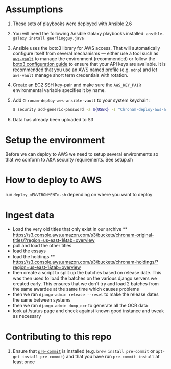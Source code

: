 # Assumptions

1.  These sets of playbooks were deployed with Ansible 2.6
1.  You will need the following Ansible Galaxy playbooks installed: `ansible-galaxy install geerlingguy.java`
1.  Ansible uses the boto3 library for AWS access. That will automatically configure itself from several mechanisms — either use a tool such as [`aws-vault`](https://github.com/99designs/aws-vault) to manage the environment (recommended) or follow the [boto3 configuration guide](https://boto3.amazonaws.com/v1/documentation/api/latest/guide/configuration.html) to ensure that your API keys are available. It is recommended that you use an AWS named profile (e.g. `ndnp`) and let `aws-vault` manage short term credentials with rotation.
1.  Create an EC2 SSH key-pair and make sure the `AWS_KEY_PAIR` environmental variable specifies it by name.
1.  Add `Chronam-deploy-aws-ansible-vault` to your system keychain:

    ```bash
    $ security add-generic-password -a ${USER} -s "Chronam-deploy-aws-ansible-vault"
    ```

1.  Data has already been uploaded to S3

# Setup the environment

Before we can deploy to AWS we need to setup several environments so that we conform to A&A security requirements. See setup.sh

# How to deploy to AWS

run `deploy_<ENVIRONMENT>.sh` depending on where you want to deploy

# Ingest data

-   Load the very old titles that only exist in our archive
    \*\* https://s3.console.aws.amazon.com/s3/buckets/chronam-original-titles/?region=us-east-1&tab=overview
-   pull and load the other titles
-   load the essays
-   load the holdings
    \*\* https://s3.console.aws.amazon.com/s3/buckets/chronam-holdings/?region=us-east-1&tab=overview
-   then create a script to split up the batches based on release date. This was then used to load the batches on the various django servers we created early. This ensures that we don't try and load 2 batches from the same awardee at the same time which causes problems
-   then we ran `django-admin release --reset` to make the release dates the same between systems
-   then we ran `django-admin dump_ocr` to generate all the OCR data
-   look at /status page and check against known good instance and tweak as necessary

# Contributing to this repo

1. Ensure that [`pre-commit`](https://pre-commit.com) is installed (e.g. `brew install pre-commit` or `apt-get install pre-commit`) and that you have run `pre-commit install` at least once
